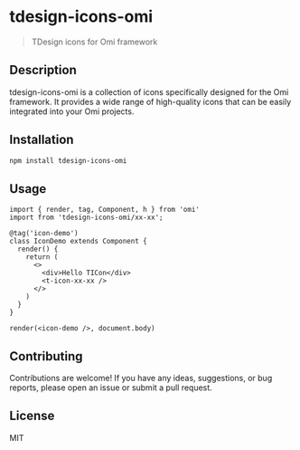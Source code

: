 # tdesign-icons-omi

> TDesign icons for Omi framework

## Description

tdesign-icons-omi is a collection of icons specifically designed for the Omi framework. It provides a wide range of high-quality icons that can be easily integrated into your Omi projects.

## Installation

```bash
npm install tdesign-icons-omi
```

## Usage 

```tsx
import { render, tag, Component, h } from 'omi'
import from 'tdesign-icons-omi/xx-xx';

@tag('icon-demo')
class IconDemo extends Component {
  render() {
    return (
      <>
        <div>Hello TICon</div>
        <t-icon-xx-xx />
      </>
    )
  }
}

render(<icon-demo />, document.body)
```

## Contributing

Contributions are welcome! If you have any ideas, suggestions, or bug reports, please open an issue or submit a pull request.

## License

MIT